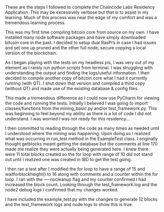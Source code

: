 These are the steps I followed to complete the Chaincode Labs Residency Application. This may be excessively verbose but 
that is to assist in my learning. Much of this process was near the edge of my comfort and was a tremendous learning 
process.

This was my first time compiling bitcoin core from source on my own. I have installed many node software packages and 
have simply downloaded bitcoin core in the past. I decided to setup dual RasPi’s in case I had issues and set one up 
pruned and the other full node, secure copying a local version of the blockchain.

As I began playing with the tests on my headless pis, I was very out of my element as I rarely run python scripts from 
terminal. I was struggling with understanding the output and finding the logs/useful information. I then decided to 
compile another copy of bitcoin core what I had it currently running (with QT). I shut down that version and compiled a 
third copy (without QT) and made use of the existing database & config files.

This made a tremendous difference as I could now use PyCharm for viewing the code and running the tests. Initially I 
believed I was going to import classes/functions from the mining_basic.py and/or test_framework.py. This was beginning to 
feel beyond my ability as there is a lot of code I did not understand. I was worried I was not ready for this residency…

I then committed to reading through the code as many times as needed until I understood where the mining was happening. 
Upon doing so I realized what was occurring in run_test method in the ExampleTest class. I originally thought getblocks 
meant getting the database but the comments at line 170 made me realize they were actually being generated here. I knew 
there were 11 total blocks created so the for loop with range of 10 did not stand out until I realized one was created in 
IBD to get the test going.

I then ran a test after I modified the for loop to have a range of 15 and waitforblockheight() to 16 along with comments 
and a counter within the for loop. I ran with the —-nocleanup flag and my counter confirmed I had increased the block 
count. Looking through the test_framework.log and the node2 debug logs I confirmed that my changes worked.

I have included the example_test.py with the changes to generate 12 blocks and the test_framework logs and node logs to 
show this is true.
